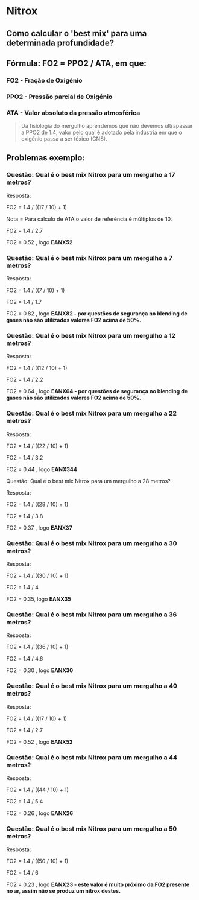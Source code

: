 # Nitrox

## Como calcular o 'best mix' para uma determinada profundidade?

## Fórmula: FO2 = PPO2 / ATA, em que:

### FO2 - Fração de Oxigénio
### PPO2 - Pressão parcial de Oxigénio
### ATA - Valor absoluto da pressão atmosférica 

> Da fisiologia do mergulho aprendemos que não devemos ultrapassar a PPO2 de 1.4, 
valor pelo qual é adotado pela indústria em que o oxigénio passa a ser tóxico (CNS).

## Problemas exemplo:

### Questão: Qual é o best mix Nitrox para um mergulho a 17 metros?

Resposta:

FO2 = 1.4 / ((17 / 10) + 1)

Nota = Para cálculo de ATA o valor de referência é múltiplos de 10.

FO2 = 1.4 / 2.7

FO2 =  0.52 , logo **EANX52**

### Questão: Qual é o best mix Nitrox para um mergulho a 7 metros?

Resposta:

FO2 = 1.4 / ((7 / 10) + 1)

FO2 = 1.4 / 1.7

FO2 = 0.82 , logo **EANX82  - por questões de segurança no blending de gases não são utilizados valores FO2 acima de 50%.**

### Questão: Qual é o best mix Nitrox para um mergulho a 12 metros? 

Resposta:

FO2 = 1.4 / ((12 / 10) + 1)

FO2 = 1.4 / 2.2

FO2 = 0.64 , logo **EANX64 - por questões de segurança no blending de gases não são utilizados valores FO2 acima de 50%.**

### Questão: Qual é o best mix Nitrox para um mergulho a 22 metros?

Resposta:

FO2 = 1.4 / ((22 / 10) + 1)

FO2 = 1.4 / 3.2

FO2 = 0.44 , logo **EANX344**

Questão: Qual é o best mix Nitrox para um mergulho a 28 metros?

Resposta:

FO2 = 1.4 / ((28 / 10) + 1)

FO2 = 1.4 / 3.8

FO2 = 0.37 , logo **EANX37**

### Questão: Qual é o best mix Nitrox para um mergulho a 30 metros?

Resposta:

FO2 = 1.4 / ((30 / 10) + 1)

FO2 = 1.4 / 4

FO2 = 0.35, logo **EANX35**

### Questão: Qual é o best mix Nitrox para um mergulho a 36 metros?

Resposta:

FO2 = 1.4 / ((36 / 10) + 1)

FO2 = 1.4 / 4.6

FO2 = 0.30 , logo **EANX30**

### Questão: Qual é o best mix Nitrox para um mergulho a 40 metros?

Resposta:

FO2 = 1.4 / ((17 / 10) + 1)

FO2 = 1.4 / 2.7

FO2 = 0.52 , logo **EANX52**

### Questão: Qual é o best mix Nitrox para um mergulho a 44 metros?

Resposta:

FO2 = 1.4 / ((44 / 10) + 1)

FO2 = 1.4 / 5.4

FO2 = 0.26 , logo **EANX26**

### Questão: Qual é o best mix Nitrox para um mergulho a 50 metros?

Resposta:

FO2 = 1.4 / ((50 / 10) + 1)

FO2 = 1.4 / 6

FO2 = 0.23 , logo **EANX23 - este valor é muito próximo da FO2 presente no ar, assim não se produz um nitrox destes.**

